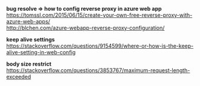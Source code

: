 **bug resolve => how to config reverse proxy in azure web app**  
https://tomssl.com/2015/06/15/create-your-own-free-reverse-proxy-with-azure-web-apps/  
http://blchen.com/azure-webapp-reverse-proxy-configuration/  

**keep alive settings**  
https://stackoverflow.com/questions/9154599/where-or-how-is-the-keep-alive-setting-in-web-config  

**body size restrict**  
https://stackoverflow.com/questions/3853767/maximum-request-length-exceeded  


